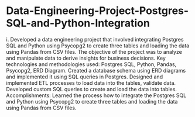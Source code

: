 # Data-Engineering-Project-Postgres-SQL-and-Python-Integration
i. Developed a data engineering project that involved integrating Postgres SQL and Python using Psycopg2 to create three tables and loading the data using Pandas from CSV files. The objective of the project was to analyze and manipulate data to derive insights for business decisions.
Key technologies and methodologies used: Postgres SQL, Python, Pandas, Psycopg2, ERD Diagram.
Created a database schema using ERD diagrams and implemented it using SQL queries in Postgres.
Designed and implemented ETL processes to load data into the tables, validate data.
Developed custom SQL queries to create and load the data into tables.
Accomplishments: Learned the process how to integrate the Postgres SQL and Python using Psycopg2 to create three tables and loading the data using Pandas from CSV files.
